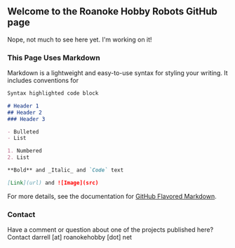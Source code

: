 ## Welcome to the Roanoke Hobby Robots GitHub page 

Nope, not much to see here yet. I'm working on it!

### This Page Uses Markdown

Markdown is a lightweight and easy-to-use syntax for styling your writing. It includes conventions for

```markdown
Syntax highlighted code block

# Header 1
## Header 2
### Header 3

- Bulleted
- List

1. Numbered
2. List

**Bold** and _Italic_ and `Code` text

[Link](url) and ![Image](src)
```

For more details, see the documentation for [GitHub Flavored Markdown](https://guides.github.com/features/mastering-markdown/).

### Contact

Have a comment or question about one of the projects published here? Contact darrell [at] roanokehobby [dot] net
